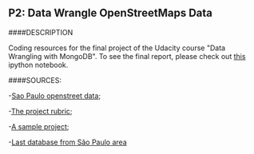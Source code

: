 P2: Data Wrangle OpenStreetMaps Data
-----------------------------

####DESCRIPTION

Coding resources for the final project of the Udacity course "Data Wrangling with MongoDB". To see the final report, please check out [this](http://nbviewer.ipython.org/github/ucaiado/OpenStreetMaps/blob/master/final_Project_UIRACAIADO_v1.ipynb) ipython notebook.

####SOURCES:

-[Sao Paulo openstreet data](https://mapzen.com/metro-extracts/);

-[The project rubric](https://docs.google.com/document/d/1TpfNxDzUjhibq9Qb8cOQHtlvZUelft-W0fb7pCTTyYE/pub);

-[A sample project](https://docs.google.com/document/d/1F0Vs14oNEs2idFJR3C_OPxwS6L0HPliOii-QpbmrMo4/pub#h.30qfugxkfikk);

-[Last database from São Paulo area](http://www.fflch.usp.br/centrodametropole/)